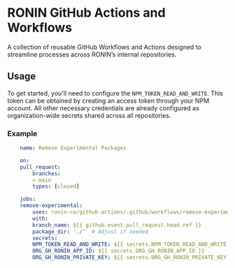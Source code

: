 # RONIN GitHub Actions and Workflows

A collection of reusable GitHub Workflows and Actions designed to streamline processes across RONIN’s internal repositories.


## Usage

To get started, you'll need to configure the `NPM_TOKEN_READ_AND_WRITE`. This token can be obtained by creating an access token through your NPM account. All other necessary credentials are already configured as organization-wide secrets shared across all repositories.


### Example

```yaml
    name: Remove Experimental Packages

    on:
    pull_request:
        branches:
        - main
        types: [closed]

    jobs:
    remove-experimental:
        uses: ronin-co/github-actions/.github/workflows/remove-experimental.yml@main
        with:
        branch_name: ${{ github.event.pull_request.head.ref }}
        package_dir: './'  # Adjust if needed
        secrets:
        NPM_TOKEN_READ_AND_WRITE: ${{ secrets.NPM_TOKEN_READ_AND_WRITE }}
        ORG_GH_RONIN_APP_ID: ${{ secrets.ORG_GH_RONIN_APP_ID }}
        ORG_GH_RONIN_PRIVATE_KEY: ${{ secrets.ORG_GH_RONIN_PRIVATE_KEY }}
```
